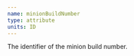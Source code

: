 ```yaml
---
name: minionBuildNumber
type: attribute
units: ID
---
```


The identifier of the minion build number.